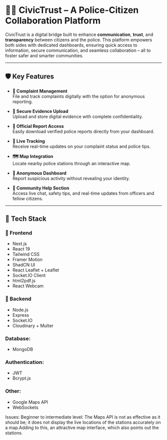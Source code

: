 # 👮‍♂️ CivicTrust – A Police-Citizen Collaboration Platform

CivicTrust is a digital bridge built to enhance **communication**, **trust**, and **transparency** between citizens and the police. This platform empowers both sides with dedicated dashboards, ensuring quick access to information, secure communication, and seamless collaboration – all to foster safer and smarter communities.

---

## 🛡️ Key Features

- **📝 Complaint Management**  
  File and track complaints digitally with the option for anonymous reporting.

- **🔐 Secure Evidence Upload**  
  Upload and store digital evidence with complete confidentiality.

- **🧾 Official Report Access**  
  Easily download verified police reports directly from your dashboard.

- **📍 Live Tracking**  
  Receive real-time updates on your complaint status and police tips.

- **🗺️ Map Integration**  
  Locate nearby police stations through an interactive map.

- **🚨 Anonymous Dashboard**  
  Report suspicious activity without revealing your identity.

- **🤝 Community Help Section**  
  Access live chat, safety tips, and real-time updates from officers and fellow citizens.

---

## 🚀 Tech Stack

### 🔧 Frontend
- Next.js
- React 19
- Tailwind CSS
- Framer Motion
- ShadCN UI
- React Leaflet + Leaflet
- Socket.IO Client
- html2pdf.js
- React Webcam

### 🧠 Backend
- Node.js
- Express
- Socket.IO
- Cloudinary + Multer
  
### **Database**:
- MongoDB
  
### **Authentication**:
- JWT
- Bcrypt.js
  
### **Other**: 
- Google Maps API
- WebSockets

Issues: 
Beginner to intermediate level: The Maps API is not as effective as it should be; it does not display the live locations of the stations accurately on a map.Adding to this, an attractive map interface, which also points out the stations.
